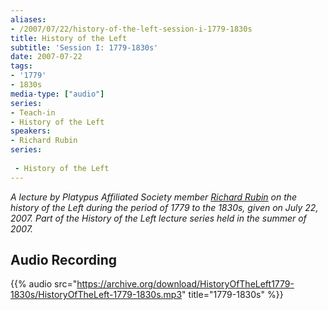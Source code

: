 ```yaml
---
aliases:
- /2007/07/22/history-of-the-left-session-i-1779-1830s
title: History of the Left
subtitle: 'Session I: 1779-1830s'
date: 2007-07-22
tags:
- '1779'
- 1830s
media-type: ["audio"]
series:
- Teach-in
- History of the Left
speakers:
- Richard Rubin
series:
 
 - History of the Left 
---
```


_A lecture by Platypus Affiliated Society member [Richard Rubin](/speakers/richard-rubin) on the history of the Left during the period of 1779 to the 1830s, given on July 22, 2007. Part of the History of the Left lecture series held in the summer of 2007._

## Audio Recording

{{% audio src="https://archive.org/download/HistoryOfTheLeft1779-1830s/HistoryOfTheLeft-1779-1830s.mp3" title="1779-1830s" %}}

